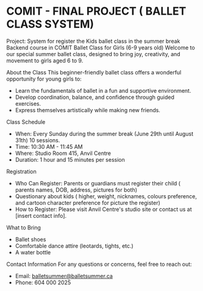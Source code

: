 # COMIT - FINAL PROJECT ( BALLET CLASS SYSTEM)

Project: System for register the Kids ballet class in the  summer break
Backend course in COMIT 
Ballet Class for Girls (6-9 years old)
Welcome to our special summer ballet class, designed to bring joy, creativity, and movement to girls aged 6 to 9.

About the Class
This beginner-friendly ballet class offers a wonderful opportunity for young girls to:
- Learn the fundamentals of ballet in a fun and supportive environment.
- Develop coordination, balance, and confidence through guided exercises.
- Express themselves artistically while making new friends.

Class Schedule
- When: Every Sunday during the summer break (June 29th until August 31th) 10 sessions.
- Time: 10:30 AM - 11:45 AM
- Where: Studio Room 415, Anvil Centre
- Duration: 1 hour and 15 minutes per session

Registration
- Who Can Register: Parents or guardians must register their child ( parents names, DOB, address, pictures for both)
- Questionary about kids ( higher, weight, nicknames, colours preference, and cartoon character preference for picture the register)
- How to Register: Please visit Anvil Centre's studio site or contact us at [insert contact info].

What to Bring
- Ballet shoes
- Comfortable dance attire (leotards, tights, etc.)
- A water bottle

Contact Information
For any questions or concerns, feel free to reach out:
- Email: balletsummer@balletsummer.ca
- Phone: 604 000 2025








